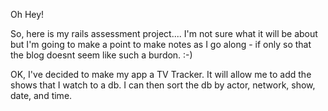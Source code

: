 Oh Hey!

So, here is my rails assessment project.... I'm not sure what it will be about but I'm going to make a point to make notes as I go along - if only so that the blog doesnt seem like such a burdon. :-)


OK, I've decided to make my app a TV Tracker. It will allow me to add the shows that I watch to a db. I can then sort the db by actor, network, show, date, and time.


